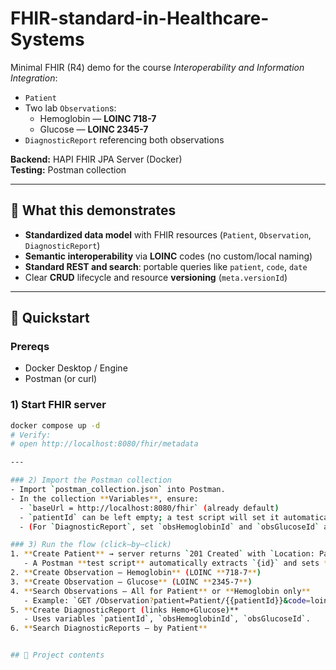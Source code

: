 # FHIR-standard-in-Healthcare-Systems

Minimal FHIR (R4) demo for the course *Interoperability and Information Integration*:
- `Patient`
- Two lab `Observation`s:
  - Hemoglobin — **LOINC 718-7**
  - Glucose — **LOINC 2345-7**
- `DiagnosticReport` referencing both observations

**Backend:** HAPI FHIR JPA Server (Docker)  
**Testing:** Postman collection

---

## 🎯 What this demonstrates
- **Standardized data model** with FHIR resources (`Patient`, `Observation`, `DiagnosticReport`)
- **Semantic interoperability** via **LOINC** codes (no custom/local naming)
- **Standard REST and search**: portable queries like `patient`, `code`, `date`
- Clear **CRUD** lifecycle and resource **versioning** (`meta.versionId`)

---

## 🚀 Quickstart

### Prereqs
- Docker Desktop / Engine
- Postman (or curl)

### 1) Start FHIR server
```bash
docker compose up -d
# Verify:
# open http://localhost:8080/fhir/metadata

---

### 2) Import the Postman collection
- Import `postman_collection.json` into Postman.
- In the collection **Variables**, ensure:
  - `baseUrl = http://localhost:8080/fhir` (already default)
  - `patientId` can be left empty; a test script will set it automatically after creating a Patient.
  - (For `DiagnosticReport`, set `obsHemoglobinId` and `obsGlucoseId` after creating the Observations.)

### 3) Run the flow (click–by–click)
1. **Create Patient** → server returns `201 Created` with `Location: Patient/{id}`  
   - A Postman **test script** automatically extracts `{id}` and sets **`patientId`** in collection variables.
2. **Create Observation – Hemoglobin** (LOINC **718-7**)
3. **Create Observation – Glucose** (LOINC **2345-7**)
4. **Search Observations – All for Patient** or **Hemoglobin only**  
   - Example: `GET /Observation?patient=Patient/{{patientId}}&code=loinc|718-7`
5. **Create DiagnosticReport (links Hemo+Glucose)**  
   - Uses variables `patientId`, `obsHemoglobinId`, `obsGlucoseId`.
6. **Search DiagnosticReports – by Patient**


## 🧩 Project contents


